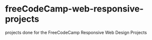 # freeCodeCamp-web-responsive-projects
projects done for the FreeCodeCamp Responsive Web Design Projects
